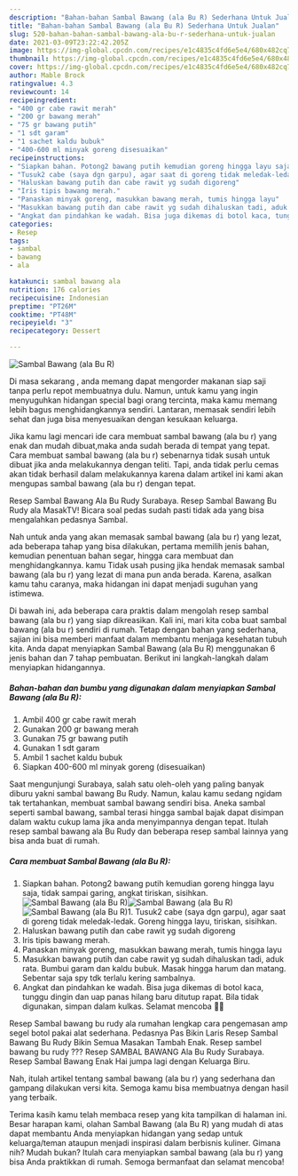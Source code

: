```yaml
---
description: "Bahan-bahan Sambal Bawang (ala Bu R) Sederhana Untuk Jualan"
title: "Bahan-bahan Sambal Bawang (ala Bu R) Sederhana Untuk Jualan"
slug: 520-bahan-bahan-sambal-bawang-ala-bu-r-sederhana-untuk-jualan
date: 2021-03-09T23:22:42.205Z
image: https://img-global.cpcdn.com/recipes/e1c4835c4fd6e5e4/680x482cq70/sambal-bawang-ala-bu-r-foto-resep-utama.jpg
thumbnail: https://img-global.cpcdn.com/recipes/e1c4835c4fd6e5e4/680x482cq70/sambal-bawang-ala-bu-r-foto-resep-utama.jpg
cover: https://img-global.cpcdn.com/recipes/e1c4835c4fd6e5e4/680x482cq70/sambal-bawang-ala-bu-r-foto-resep-utama.jpg
author: Mable Brock
ratingvalue: 4.3
reviewcount: 14
recipeingredient:
- "400 gr cabe rawit merah"
- "200 gr bawang merah"
- "75 gr bawang putih"
- "1 sdt garam"
- "1 sachet kaldu bubuk"
- "400-600 ml minyak goreng disesuaikan"
recipeinstructions:
- "Siapkan bahan. Potong2 bawang putih kemudian goreng hingga layu saja, tidak sampai garing, angkat tiriskan, sisihkan."
- "Tusuk2 cabe (saya dgn garpu), agar saat di goreng tidak meledak-ledak. Goreng hingga layu, tiriskan, sisihkan."
- "Haluskan bawang putih dan cabe rawit yg sudah digoreng"
- "Iris tipis bawang merah."
- "Panaskan minyak goreng, masukkan bawang merah, tumis hingga layu"
- "Masukkan bawang putih dan cabe rawit yg sudah dihaluskan tadi, aduk rata. Bumbui garam dan kaldu bubuk. Masak hingga harum dan matang. Sebentar saja spy tdk terlalu kering sambalnya."
- "Angkat dan pindahkan ke wadah. Bisa juga dikemas di botol kaca, tunggu dingin dan uap panas hilang baru ditutup rapat. Bila tidak digunakan, simpan dalam kulkas. Selamat mencoba 🙏😉"
categories:
- Resep
tags:
- sambal
- bawang
- ala

katakunci: sambal bawang ala 
nutrition: 176 calories
recipecuisine: Indonesian
preptime: "PT26M"
cooktime: "PT48M"
recipeyield: "3"
recipecategory: Dessert

---
```



![Sambal Bawang (ala Bu R)](https://img-global.cpcdn.com/recipes/e1c4835c4fd6e5e4/680x482cq70/sambal-bawang-ala-bu-r-foto-resep-utama.jpg)

Di masa  sekarang , anda memang dapat mengorder makanan siap saji tanpa perlu repot membuatnya dulu. Namun, untuk kamu yang ingin menyuguhkan hidangan special bagi orang tercinta, maka kamu memang lebih bagus menghidangkannya sendiri. Lantaran, memasak sendiri lebih sehat dan juga bisa menyesuaikan dengan kesukaan keluarga.

Jika kamu lagi mencari ide cara membuat sambal bawang (ala bu r) yang enak dan mudah dibuat,maka anda sudah berada di tempat yang tepat. Cara membuat sambal bawang (ala bu r)  sebenarnya tidak susah untuk dibuat jika anda melakukannya dengan teliti. Tapi, anda tidak perlu cemas akan tidak berhasil dalam melakukannya 
karena dalam artikel ini kami akan mengupas sambal bawang (ala bu r) dengan tepat.  

Resep Sambal Bawang Ala Bu Rudy Surabaya. Resep Sambal Bawang Bu Rudy ala MasakTV! Bicara soal pedas sudah pasti tidak ada yang bisa mengalahkan pedasnya Sambal.

Nah untuk anda yang akan memasak sambal bawang (ala bu r) yang lezat, ada beberapa tahap yang bisa dilakukan, pertama memilih jenis bahan, kemudian penentuan bahan segar, hingga cara membuat dan menghidangkannya. kamu Tidak usah pusing jika hendak memasak sambal bawang (ala bu r) yang lezat di mana pun anda berada. Karena, asalkan kamu  tahu caranya, maka hidangan ini dapat menjadi suguhan yang istimewa.

Di bawah ini, ada beberapa cara praktis  dalam mengolah resep sambal bawang (ala bu r) yang siap dikreasikan. Kali ini, mari kita coba buat sambal bawang (ala bu r) sendiri di rumah. Tetap dengan bahan yang sederhana, sajian ini bisa memberi manfaat dalam membantu menjaga kesehatan tubuh kita. Anda dapat menyiapkan Sambal Bawang (ala Bu R) menggunakan 6 jenis bahan dan 7 tahap pembuatan. Berikut ini langkah-langkah dalam menyiapkan hidangannya.

<!--inarticleads1-->

##### Bahan-bahan dan bumbu yang digunakan dalam menyiapkan Sambal Bawang (ala Bu R):

1. Ambil 400 gr cabe rawit merah
1. Gunakan 200 gr bawang merah
1. Gunakan 75 gr bawang putih
1. Gunakan 1 sdt garam
1. Ambil 1 sachet kaldu bubuk
1. Siapkan 400-600 ml minyak goreng (disesuaikan)


Saat mengunjungi Surabaya, salah satu oleh-oleh yang paling banyak diburu yakni sambal bawang Bu Rudy. Namun, kalau kamu sedang ngidam tak tertahankan, membuat sambal bawang sendiri bisa. Aneka sambal seperti sambal bawang, sambal terasi hingga sambal bajak dapat disimpan dalam waktu cukup lama jika anda menyimpannya dengan tepat. Itulah resep sambal bawang ala Bu Rudy dan beberapa resep sambal lainnya yang bisa anda buat di rumah. 

<!--inarticleads2-->

##### Cara membuat Sambal Bawang (ala Bu R):

1. Siapkan bahan. Potong2 bawang putih kemudian goreng hingga layu saja, tidak sampai garing, angkat tiriskan, sisihkan.
<img src="https://img-global.cpcdn.com/steps/22b3de1f032599b7/160x128cq70/sambal-bawang-ala-bu-r-langkah-memasak-1-foto.jpg" alt="Sambal Bawang (ala Bu R)"><img src="https://img-global.cpcdn.com/steps/fa50c89490f83258/160x128cq70/sambal-bawang-ala-bu-r-langkah-memasak-1-foto.jpg" alt="Sambal Bawang (ala Bu R)"><img src="https://img-global.cpcdn.com/steps/c74df43b29406032/160x128cq70/sambal-bawang-ala-bu-r-langkah-memasak-1-foto.jpg" alt="Sambal Bawang (ala Bu R)">1. Tusuk2 cabe (saya dgn garpu), agar saat di goreng tidak meledak-ledak. Goreng hingga layu, tiriskan, sisihkan.
1. Haluskan bawang putih dan cabe rawit yg sudah digoreng
1. Iris tipis bawang merah.
1. Panaskan minyak goreng, masukkan bawang merah, tumis hingga layu
1. Masukkan bawang putih dan cabe rawit yg sudah dihaluskan tadi, aduk rata. Bumbui garam dan kaldu bubuk. Masak hingga harum dan matang. Sebentar saja spy tdk terlalu kering sambalnya.
1. Angkat dan pindahkan ke wadah. Bisa juga dikemas di botol kaca, tunggu dingin dan uap panas hilang baru ditutup rapat. Bila tidak digunakan, simpan dalam kulkas. Selamat mencoba 🙏😉


Resep Sambal bawang bu rudy ala rumahan lengkap cara pengemasan amp segel botol pakai alat sederhana. Pedasnya Pas Bikin Laris Resep Sambal Bawang Bu Rudy Bikin Semua Masakan Tambah Enak. Resep sambel bawang bu rudy ??? Resep SAMBAL BAWANG Ala Bu Rudy Surabaya. Resep Sambal Bawang Enak Hai jumpa lagi dengan Keluarga Biru. 

Nah, itulah artikel tentang  sambal bawang (ala bu r)  yang sederhana dan gampang dilakukan versi kita. Semoga kamu bisa membuatnya dengan hasil yang terbaik. 

Terima kasih kamu telah membaca resep yang kita tampilkan di halaman ini. Besar harapan kami, olahan  Sambal Bawang (ala Bu R) yang mudah di atas dapat membantu Anda menyiapkan hidangan yang sedap untuk keluarga/teman ataupun menjadi inspirasi dalam berbisnis kuliner. Gimana nih? Mudah bukan? Itulah cara menyiapkan sambal bawang (ala bu r) yang bisa Anda praktikkan di rumah. Semoga bermanfaat dan selamat mencoba!

